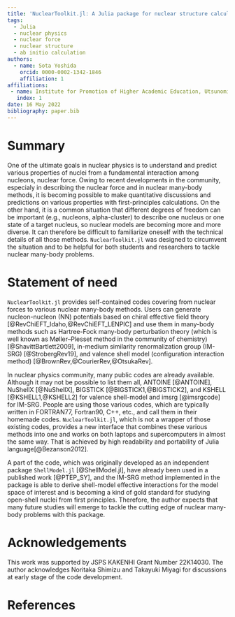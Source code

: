 ```yaml
---
title: 'NuclearToolkit.jl: A Julia package for nuclear structure calculations'
tags:
  - Julia
  - nuclear physics
  - nuclear force
  - nuclear structure
  - ab initio calculation
authors:
  - name: Sota Yoshida
    orcid: 0000-0002-1342-1846
    affiliation: 1
affiliations:
 - name: Institute for Promotion of Higher Academic Education, Utsunomiya University
   index: 1
date: 16 May 2022
bibliography: paper.bib
---
```



# Summary
One of the ultimate goals in nuclear physics is to understand and predict various properties of nuclei from a fundamental interaction among nucleons, nuclear force.
Owing to recent developments in the community, especialy in describing the nuclear force and in nuclear many-body methods, it is becoming possible to make quantitative discussions and predictions on various properties with first-principles calculations.
On the other hand, it is a common situation that different degrees of freedom can be important (e.g., nucleons, alpha-cluster) to describe one nucleus or one state of a target nucleus, so nuclear models are becoming more and more diverse.
It can therefore be difficult to familiarize oneself with the technical details of all those methods. ``NuclearToolkit.jl`` was designed to circumvent the situation and to be helpful for both students and researchers to tackle nuclear many-body problems.

# Statement of need

``NuclearToolkit.jl`` provides self-contained codes covering from nuclear forces to various nuclear many-body methods.
Users can generate nucleon-nucleon (NN) potentials based on chiral effective field theory [@RevChiEFT_Idaho,@RevChiEFT_LENPIC] and use them in many-body methods such as Hartree-Fock many-body perturbation theory (which is well known as Møller–Plesset method in the community of chemistry) [@ShavittBartlett2009], in-medium similarity renormalization group (IM-SRG) [@StrobergRev19], and valence shell model (configuration interaction method) [@BrownRev,@CourierRev,@OtsukaRev].

In nuclear physics community, many public codes are already available.
Although it may not be possible to list them all, ANTOINE [@ANTOINE], NuShellX [@NuShellX], BIGSTICK [@BIGSTICK1,@BIGSTICK2], and KSHELL [@KSHELL1,@KSHELL2] for valence shell-model and imsrg [@imsrgcode] for IM-SRG.
People are using those various codes, which are typically written in FORTRAN77, Fortran90, C++, etc., and call them in their homemade codes.
`NuclearToolkit.jl`, which is not a wrapper of those existing codes, provides
a new interface that combines these various methods into one and works on both laptops and supercomputers in almost the same way. That is achieved by high readability and portability of Julia language[@Bezanson2012].

A part of the code, which was originally developed as an independent package ``ShellModel.jl`` [@ShellModel.jl], have already been used in a published work [@PTEP_SY], and the IM-SRG method implemented in the package is able to derive shell-model effective interactions for the model space of interest and is becoming a kind of gold standard for studying open-shell nuclei from first principles.
Therefore, the author expects that many future studies will emerge to tackle the cutting edge of nuclear many-body problems with this package.


# Acknowledgements

This work was supported by JSPS KAKENHI Grant Number 22K14030.
The author acknowledges Noritaka Shimizu and Takayuki Miyagi for discussions at early stage of the code development.

# References